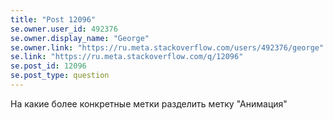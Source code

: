 ```yaml
---
title: "Post 12096"
se.owner.user_id: 492376
se.owner.display_name: "George"
se.owner.link: "https://ru.meta.stackoverflow.com/users/492376/george"
se.link: "https://ru.meta.stackoverflow.com/q/12096"
se.post_id: 12096
se.post_type: question
---
```

<p>На какие более конкретные метки разделить метку &quot;Анимация&quot;</p>
